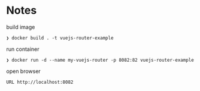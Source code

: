 # Notes

build image

	❯ docker build . -t vuejs-router-example

run container

	❯ docker run -d --name my-vuejs-router -p 8082:82 vuejs-router-example

open browser

	URL http://localhost:8082
